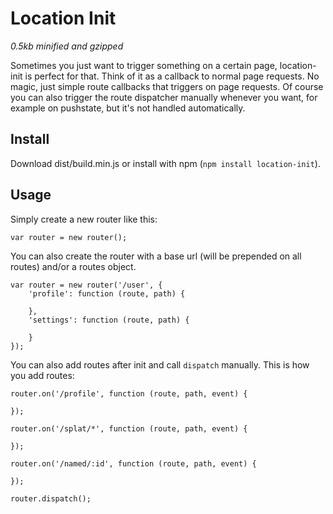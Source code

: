Location Init
=============
_0.5kb minified and gzipped_

Sometimes you just want to trigger something on a certain page, location-init is perfect for that. Think of it as a callback to normal page requests. No magic, just simple route callbacks that triggers on page requests. Of course you can also trigger the route dispatcher manually whenever you want, for example on pushstate, but it's not handled automatically.

## Install

Download dist/build.min.js or install with npm (`npm install location-init`).

## Usage

Simply create a new router like this:

    var router = new router();

You can also create the router with a base url (will be prepended on all routes) and/or a routes object.

    var router = new router('/user', {
    	'profile': function (route, path) {

    	},
    	'settings': function (route, path) {

    	}
    });

You can also add routes after init and call `dispatch` manually. This is how you add routes:

    router.on('/profile', function (route, path, event) {

    });

    router.on('/splat/*', function (route, path, event) {

    });

    router.on('/named/:id', function (route, path, event) {

    });

    router.dispatch();
